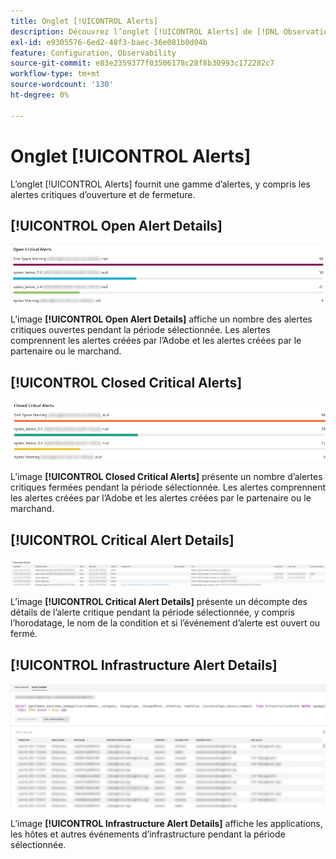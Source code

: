 ```yaml
---
title: Onglet [!UICONTROL Alerts]
description: Découvrez l’onglet [!UICONTROL Alerts] de [!DNL Observation for Adobe Commerce].
exl-id: e9305576-6ed2-48f3-baec-36e081b0d04b
feature: Configuration, Observability
source-git-commit: e83e2359377f03506178c28f8b30993c172282c7
workflow-type: tm+mt
source-wordcount: '130'
ht-degree: 0%

---
```


# Onglet [!UICONTROL Alerts]

L’onglet [!UICONTROL Alerts] fournit une gamme d’alertes, y compris les alertes critiques d’ouverture et de fermeture.

## [!UICONTROL Open Alert Details]

![Ouvrir les alertes critiques](../../assets/tools/observation-for-adobe-commerce/alerts-tab-1.jpg)

L’image **[!UICONTROL Open Alert Details]** affiche un nombre des alertes critiques ouvertes pendant la période sélectionnée. Les alertes comprennent les alertes créées par l’Adobe et les alertes créées par le partenaire ou le marchand.

## [!UICONTROL Closed Critical Alerts]

![Alertes critiques fermées](../../assets/tools/observation-for-adobe-commerce/alerts-tab-2.jpg)

L’image **[!UICONTROL Closed Critical Alerts]** présente un nombre d’alertes critiques fermées pendant la période sélectionnée. Les alertes comprennent les alertes créées par l’Adobe et les alertes créées par le partenaire ou le marchand.

## [!UICONTROL Critical Alert Details]

![Détails des alertes critiques](../../assets/tools/observation-for-adobe-commerce/alerts-tab-3.jpg)

L’image **[!UICONTROL Critical Alert Details]** présente un décompte des détails de l’alerte critique pendant la période sélectionnée, y compris l’horodatage, le nom de la condition et si l’événement d’alerte est ouvert ou fermé.

## [!UICONTROL Infrastructure Alert Details]

![Détails des alertes d’infrastructure](../../assets/tools/observation-for-adobe-commerce/alerts-tab-4.jpg)

L’image **[!UICONTROL Infrastructure Alert Details]** affiche les applications, les hôtes et autres événements d’infrastructure pendant la période sélectionnée.
